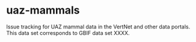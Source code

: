 # uaz-mammals
Issue tracking for UAZ mammal data in the VertNet and other data portals. This data set corresponds to GBIF data set XXXX.
